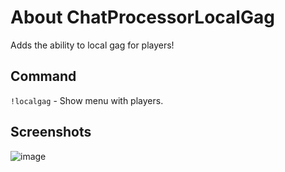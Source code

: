 # About ChatProcessorLocalGag
Adds the ability to local gag for players!

## Command
`!localgag` - Show menu with players.

## Screenshots
![image](https://github.com/user-attachments/assets/38a34301-e3c7-47e9-9070-6edb871b3eff)
